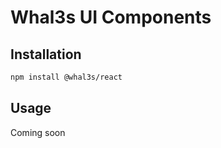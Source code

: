 # Whal3s UI Components

## Installation

```bash
npm install @whal3s/react
```

## Usage
Coming soon

